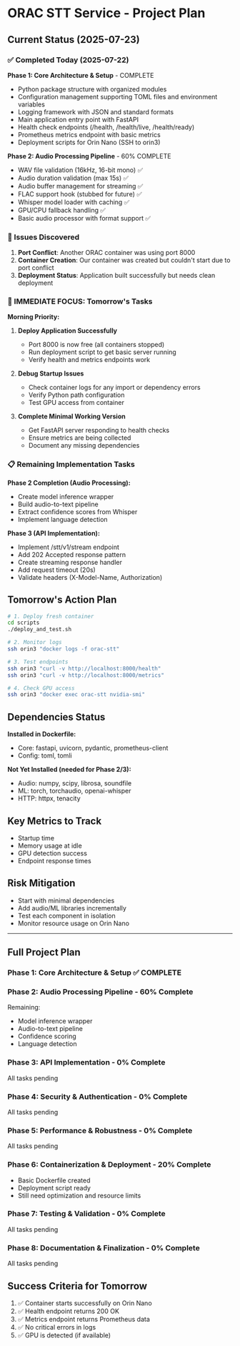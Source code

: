 # ORAC STT Service - Project Plan

## Current Status (2025-07-23)

### ✅ Completed Today (2025-07-22)
**Phase 1: Core Architecture & Setup** - COMPLETE
- Python package structure with organized modules
- Configuration management supporting TOML files and environment variables
- Logging framework with JSON and standard formats
- Main application entry point with FastAPI
- Health check endpoints (/health, /health/live, /health/ready)
- Prometheus metrics endpoint with basic metrics
- Deployment scripts for Orin Nano (SSH to orin3)

**Phase 2: Audio Processing Pipeline** - 60% COMPLETE
- WAV file validation (16kHz, 16-bit mono) ✅
- Audio duration validation (max 15s) ✅
- Audio buffer management for streaming ✅
- FLAC support hook (stubbed for future) ✅
- Whisper model loader with caching ✅
- GPU/CPU fallback handling ✅
- Basic audio processor with format support ✅

### 🚨 Issues Discovered
1. **Port Conflict**: Another ORAC container was using port 8000
2. **Container Creation**: Our container was created but couldn't start due to port conflict
3. **Deployment Status**: Application built successfully but needs clean deployment

### 🎯 IMMEDIATE FOCUS: Tomorrow's Tasks

**Morning Priority:**
1. **Deploy Application Successfully**
   - Port 8000 is now free (all containers stopped)
   - Run deployment script to get basic server running
   - Verify health and metrics endpoints work

2. **Debug Startup Issues**
   - Check container logs for any import or dependency errors
   - Verify Python path configuration
   - Test GPU access from container

3. **Complete Minimal Working Version**
   - Get FastAPI server responding to health checks
   - Ensure metrics are being collected
   - Document any missing dependencies

### 📋 Remaining Implementation Tasks

**Phase 2 Completion (Audio Processing):**
- Create model inference wrapper
- Build audio-to-text pipeline
- Extract confidence scores from Whisper
- Implement language detection

**Phase 3 (API Implementation):**
- Implement /stt/v1/stream endpoint
- Add 202 Accepted response pattern
- Create streaming response handler
- Add request timeout (20s)
- Validate headers (X-Model-Name, Authorization)

## Tomorrow's Action Plan

```bash
# 1. Deploy fresh container
cd scripts
./deploy_and_test.sh

# 2. Monitor logs
ssh orin3 "docker logs -f orac-stt"

# 3. Test endpoints
ssh orin3 "curl -v http://localhost:8000/health"
ssh orin3 "curl -v http://localhost:8000/metrics"

# 4. Check GPU access
ssh orin3 "docker exec orac-stt nvidia-smi"
```

## Dependencies Status

**Installed in Dockerfile:**
- Core: fastapi, uvicorn, pydantic, prometheus-client
- Config: toml, tomli

**Not Yet Installed (needed for Phase 2/3):**
- Audio: numpy, scipy, librosa, soundfile
- ML: torch, torchaudio, openai-whisper
- HTTP: httpx, tenacity

## Key Metrics to Track
- Startup time
- Memory usage at idle
- GPU detection success
- Endpoint response times

## Risk Mitigation
- Start with minimal dependencies
- Add audio/ML libraries incrementally
- Test each component in isolation
- Monitor resource usage on Orin Nano

---

## Full Project Plan

### Phase 1: Core Architecture & Setup ✅ COMPLETE

### Phase 2: Audio Processing Pipeline - 60% Complete
Remaining:
- Model inference wrapper
- Audio-to-text pipeline
- Confidence scoring
- Language detection

### Phase 3: API Implementation - 0% Complete
All tasks pending

### Phase 4: Security & Authentication - 0% Complete
All tasks pending

### Phase 5: Performance & Robustness - 0% Complete
All tasks pending

### Phase 6: Containerization & Deployment - 20% Complete
- Basic Dockerfile created
- Deployment script ready
- Still need optimization and resource limits

### Phase 7: Testing & Validation - 0% Complete
All tasks pending

### Phase 8: Documentation & Finalization - 0% Complete
All tasks pending

## Success Criteria for Tomorrow
1. ✅ Container starts successfully on Orin Nano
2. ✅ Health endpoint returns 200 OK
3. ✅ Metrics endpoint returns Prometheus data
4. ✅ No critical errors in logs
5. ✅ GPU is detected (if available)